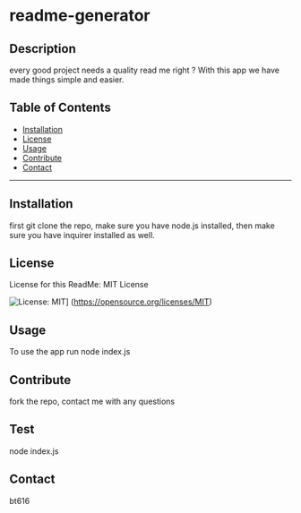 
  
  # readme-generator

  ## Description
  every good project needs a quality read me right ? With this app we have made things simple and easier. 

  ## Table of Contents
  
  * [Installation](#Installation)
  * [License](#License)
  * [Usage](#Usage)
  * [Contribute](#Contribute)
  * [Contact](#Contact)

  ---

  ## Installation

  first git clone the repo, make sure you have node.js installed, then make sure you have inquirer installed as well.

  ## License

  License for this ReadMe:
  MIT License
  
  
  ![License: MIT](https://img.shields.io/badge/License-MIT-yellow.svg)]
  (https://opensource.org/licenses/MIT)




  ## Usage

  
  To use the app 
  run node index.js 

  ## Contribute 
  fork the repo, contact me with any questions

  ## Test 
  node index.js

  ## Contact 
  bt616
 

